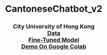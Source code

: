<style>
.sub_section {
    font-weight:bold;
    font-size: 18px;
}
</style>

# <p align="center"> CantoneseChatbot_v2 </p>

<div align="center" class=sub_section>
City University of Hong Kong<br>
<a href="https://drive.google.com/drive/folders/1fdaQm211O7kEdkWtDgXQ4-7XekPBswdI?usp=sharing"> Data <br></a>
<a href="https://drive.google.com/drive/folders/1hXSx1iD_v5fDYlUBWfw2HnltsHkD1pe_?usp=sharing"> Fine-Tuned Model <br></a>
<a href="https://colab.research.google.com/drive/1jb7B1l7anMzsyYvTfRztoVbDiC6UGUN0?usp=sharing"> Demo On Google Colab <br></a>
</div>
